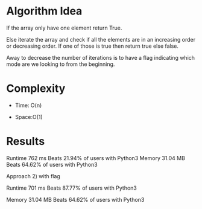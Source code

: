 # Algorithm Idea

If the array only have one element return True.

Else iterate the array and check if all the elements are in an increasing order or decreasing order. If one of those is true then return true else false.

Away to decrease the number of iterations is to have a flag indicating which mode are we looking to from the beginning.

# Complexity

- Time: O(n)

- Space:O(1)

# Results

Runtime
762
ms
Beats
21.94%
of users with Python3
Memory
31.04
MB
Beats
64.62%
of users with Python3

Approach 2) with flag

Runtime
701
ms
Beats
87.77%
of users with Python3

Memory
31.04
MB
Beats
64.62%
of users with Python3